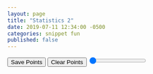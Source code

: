 ```yaml
---
layout: page
title: "Statistics 2"
date: 2019-07-11 12:34:00 -0500
categories: snippet fun
published: false
---
```



<canvas id="canvas" width="600" height="400"></canvas>
<button type="button" onclick="savePoints()">Save Points</button>
<button type="button" onclick="clearPoints()">Clear Points</button>
<input id="slider_scale" type="range" min="5.0" max="20.0" value="1.0" />
<br/>
<p id="label_count"></p>
<p id="label_meanx"></p>
<p id="label_meany"></p>
<p id="label_varX"></p>
<p id="label_varY"></p>
<p id="label_covar"></p>
<p id="label_corr"></p>

<script src="/js/stat/CalculationData.js"></script>
<script src="/js/stat/Graph.js"></script>
<script src="/js/stat/main.js"></script>
